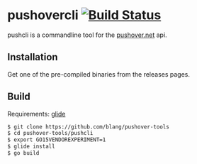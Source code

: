 pushovercli [![Build Status](https://drone.io/github.com/blang/pushcli/status.png)](https://drone.io/github.com/blang/pushcli/latest)
======

pushcli is a commandline tool for the [pushover.net](https://pushover.net) api.

Installation
-----
Get one of the pre-compiled binaries from the releases pages.

Build
-----

Requirements: [glide](https://github.com/Masterminds/glide)

```bash
$ git clone https://github.com/blang/pushover-tools
$ cd pushover-tools/pushcli
$ export GO15VENDOREXPERIMENT=1
$ glide install
$ go build
```
